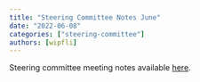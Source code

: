 ```yaml
---
title: "Steering Committee Notes June"
date: "2022-06-08"
categories: ["steering-committee"]
authors: [wipfli]
---
```


Steering committee meeting notes available
[here](https://github.com/maplibre/maplibre/discussions/34).
